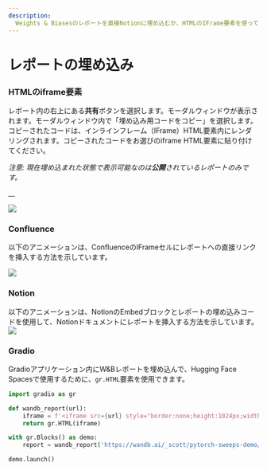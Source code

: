 ```yaml
---
description:
  Weights & Biasesのレポートを直接Notionに埋め込むか、HTMLのIFrame要素を使って埋め込みます。
---
```


# レポートの埋め込み

<head>
  <title>人気アプリケーションにレポートを埋め込む</title>
</head>

### HTMLのiframe要素

レポート内の右上にある**共有**ボタンを選択します。モーダルウィンドウが表示されます。モーダルウィンドウ内で「埋め込み用コードをコピー」を選択します。コピーされたコードは、インラインフレーム（IFrame）HTML要素内にレンダリングされます。コピーされたコードをお選びのiframe HTML要素に貼り付けてください。

_注意: 現在埋め込まれた状態で表示可能なのは**公開**されているレポートのみです。_

__

![](@site/static/images/reports/get_embed_url.gif)

### Confluence

以下のアニメーションは、ConfluenceのIFrameセルにレポートへの直接リンクを挿入する方法を示しています。

![](@site/static/images/reports/embed_iframe_confluence.gif)

### Notion

以下のアニメーションは、NotionのEmbedブロックとレポートの埋め込みコードを使用して、Notionドキュメントにレポートを挿入する方法を示しています。
![](@site/static/images/reports/embed_iframe_notion.gif)

### Gradio

Gradioアプリケーション内にW&Bレポートを埋め込んで、Hugging Face Spacesで使用するために、`gr.HTML`要素を使用できます。

```python
import gradio as gr

def wandb_report(url):
    iframe = f'<iframe src={url} style="border:none;height:1024px;width:100%">'
    return gr.HTML(iframe)

with gr.Blocks() as demo:
    report = wandb_report('https://wandb.ai/_scott/pytorch-sweeps-demo/reports/loss-22-10-07-16-00-17---VmlldzoyNzU2NzAx')

demo.launch()
```

##